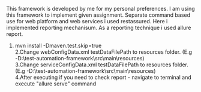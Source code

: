 This framework is developed by me for my personal preferences. I am using this framework to implement given assignment. Separate command based use for web platform and web services i used restassured. Here i implemented reporting mechanisum. As a reporting technique i used allure report.

1. mvn install -Dmaven.test.skip=true <br/>
2.Change webConfigData.xml testDataFilePath to resources folder. (E.g -D:\test-automation-framework\src\main\resources)<br/>
3.Change serviceConfigData.xml testDataFilePath to resources folder. (E.g -D:\test-automation-framework\src\main\resources)<br/>
4.After executing if you need to check report - navigate to terminal and execute "allure serve" command
